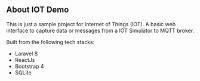 ## About IOT Demo

This is just a sample project for Internet of Things (IOT). 
A basic web interface to capture data or messages from a IOT Simulator to MQTT broker. 

Built from the following tech stacks:
* Laravel 8
* ReactJs
* Bootstrap 4
* SQLite
